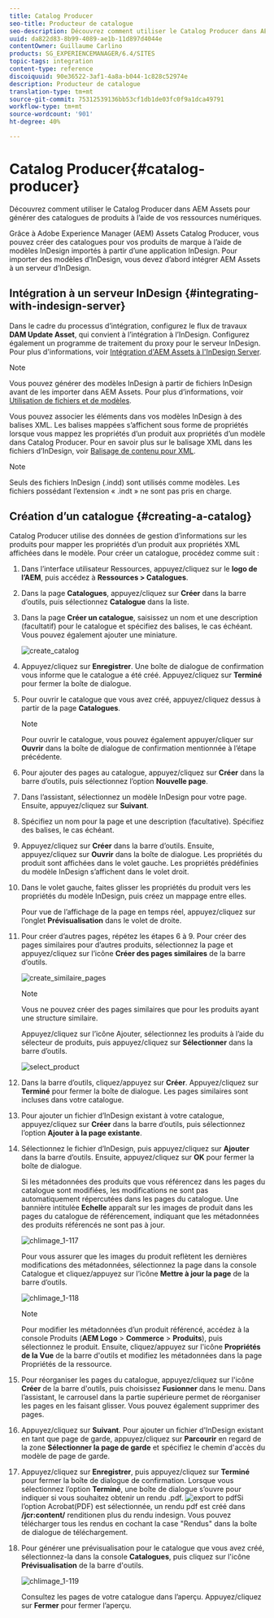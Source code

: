 ```yaml
---
title: Catalog Producer
seo-title: Producteur de catalogue
seo-description: Découvrez comment utiliser le Catalog Producer dans AEM Assets pour générer des catalogues de produits à l’aide de vos ressources numériques.
uuid: da822d83-8b99-4089-ae1b-11d897d4044e
contentOwner: Guillaume Carlino
products: SG_EXPERIENCEMANAGER/6.4/SITES
topic-tags: integration
content-type: reference
discoiquuid: 90e36522-3af1-4a8a-b044-1c828c52974e
description: Producteur de catalogue
translation-type: tm+mt
source-git-commit: 75312539136bb53cf1db1de03fc0f9a1dca49791
workflow-type: tm+mt
source-wordcount: '901'
ht-degree: 40%

---
```



# Catalog Producer{#catalog-producer}

Découvrez comment utiliser le Catalog Producer dans AEM Assets pour générer des catalogues de produits à l’aide de vos ressources numériques.

Grâce à Adobe Experience Manager (AEM) Assets Catalog Producer, vous pouvez créer des catalogues pour vos produits de marque à l’aide de modèles InDesign importés à partir d’une application InDesign. Pour importer des modèles d’InDesign, vous devez d’abord intégrer AEM Assets à un serveur d’InDesign.

## Intégration à un serveur InDesign {#integrating-with-indesign-server}

Dans le cadre du processus d’intégration, configurez le flux de travaux **DAM Update Asset**, qui convient à l’intégration à l’InDesign. Configurez également un programme de traitement du proxy pour le serveur InDesign. Pour plus d&#39;informations, voir [Intégration d&#39;AEM Assets à l&#39;InDesign Server](/help/assets/indesign.md).

>[!NOTE]
>
>Vous pouvez générer des modèles InDesign à partir de fichiers InDesign avant de les importer dans AEM Assets. Pour plus d’informations, voir [Utilisation de fichiers et de modèles](https://helpx.adobe.com/fr/indesign/using/files-templates.html).
>
>Vous pouvez associer les éléments dans vos modèles InDesign à des balises XML. Les balises mappées s’affichent sous forme de propriétés lorsque vous mappez les propriétés d’un produit aux propriétés d’un modèle dans Catalog Producer. Pour en savoir plus sur le balisage XML dans les fichiers d’InDesign, voir [Balisage de contenu pour XML](https://helpx.adobe.com/fr/indesign/using/tagging-content-xml.html).

>[!NOTE]
>
>Seuls des fichiers InDesign (.indd) sont utilisés comme modèles. Les fichiers possédant l’extension « .indt » ne sont pas pris en charge.

## Création d’un catalogue {#creating-a-catalog}

Catalog Producer utilise des données de gestion d’informations sur les produits pour mapper les propriétés d’un produit aux propriétés XML affichées dans le modèle. Pour créer un catalogue, procédez comme suit :

1. Dans l’interface utilisateur Ressources, appuyez/cliquez sur le **logo de l’AEM**, puis accédez à **Ressources > Catalogues**.
1. Dans la page **Catalogues**, appuyez/cliquez sur **Créer** dans la barre d’outils, puis sélectionnez **Catalogue** dans la liste.
1. Dans la page **Créer un catalogue**, saisissez un nom et une description (facultatif) pour le catalogue et spécifiez des balises, le cas échéant. Vous pouvez également ajouter une miniature.

   ![create_catalog](assets/create_catalog.png)

1. Appuyez/cliquez sur **Enregistrer**. Une boîte de dialogue de confirmation vous informe que le catalogue a été créé. Appuyez/cliquez sur **Terminé** pour fermer la boîte de dialogue.
1. Pour ouvrir le catalogue que vous avez créé, appuyez/cliquez dessus à partir de la page **Catalogues**.

   >[!NOTE]
   >
   >Pour ouvrir le catalogue, vous pouvez également appuyer/cliquer sur **Ouvrir** dans la boîte de dialogue de confirmation mentionnée à l’étape précédente.

1. Pour ajouter des pages au catalogue, appuyez/cliquez sur **Créer** dans la barre d’outils, puis sélectionnez l’option **Nouvelle page**.
1. Dans l’assistant, sélectionnez un modèle InDesign pour votre page. Ensuite, appuyez/cliquez sur **Suivant**.
1. Spécifiez un nom pour la page et une description (facultative). Spécifiez des balises, le cas échéant.
1. Appuyez/cliquez sur **Créer** dans la barre d’outils. Ensuite, appuyez/cliquez sur **Ouvrir** dans la boîte de dialogue. Les propriétés du produit sont affichées dans le volet gauche. Les propriétés prédéfinies du modèle InDesign s’affichent dans le volet droit.
1. Dans le volet gauche, faites glisser les propriétés du produit vers les propriétés du modèle InDesign, puis créez un mappage entre elles.

   Pour vue de l’affichage de la page en temps réel, appuyez/cliquez sur l’onglet **Prévisualisation** dans le volet de droite.

1. Pour créer d’autres pages, répétez les étapes 6 à 9. Pour créer des pages similaires pour d’autres produits, sélectionnez la page et appuyez/cliquez sur l’icône **Créer des pages similaires** de la barre d’outils.

   ![create_similaire_pages](assets/create_similar_pages.png)

   >[!NOTE]
   >
   >Vous ne pouvez créer des pages similaires que pour les produits ayant une structure similaire.

   Appuyez/cliquez sur l’icône Ajouter, sélectionnez les produits à l’aide du sélecteur de produits, puis appuyez/cliquez sur **Sélectionner** dans la barre d’outils.

   ![select_product](assets/select_product.png)

1. Dans la barre d’outils, cliquez/appuyez sur **Créer**. Appuyez/cliquez sur **Terminé** pour fermer la boîte de dialogue. Les pages similaires sont incluses dans votre catalogue.
1. Pour ajouter un fichier d’InDesign existant à votre catalogue, appuyez/cliquez sur **Créer** dans la barre d’outils, puis sélectionnez l’option **Ajouter à la page existante**.
1. Sélectionnez le fichier d’InDesign, puis appuyez/cliquez sur **Ajouter** dans la barre d’outils. Ensuite, appuyez/cliquez sur **OK** pour fermer la boîte de dialogue.

   Si les métadonnées des produits que vous référencez dans les pages du catalogue sont modifiées, les modifications ne sont pas automatiquement répercutées dans les pages du catalogue. Une bannière intitulée **Echelle** apparaît sur les images de produit dans les pages du catalogue de référencement, indiquant que les métadonnées des produits référencés ne sont pas à jour.

   ![chlimage_1-117](assets/chlimage_1-117.png)

   Pour vous assurer que les images du produit reflètent les dernières modifications des métadonnées, sélectionnez la page dans la console Catalogue et cliquez/appuyez sur l’icône **Mettre à jour la page** de la barre d’outils.

   ![chlimage_1-118](assets/chlimage_1-118.png)

   >[!NOTE]
   >
   >Pour modifier les métadonnées d’un produit référencé, accédez à la console Produits (**AEM Logo** > **Commerce** > **Produits**), puis sélectionnez le produit. Ensuite, cliquez/appuyez sur l&#39;icône **Propriétés de la Vue** de la barre d&#39;outils et modifiez les métadonnées dans la page Propriétés de la ressource.

1. Pour réorganiser les pages du catalogue, appuyez/cliquez sur l&#39;icône **Créer** de la barre d&#39;outils, puis choisissez **Fusionner** dans le menu. Dans l’assistant, le carrousel dans la partie supérieure permet de réorganiser les pages en les faisant glisser. Vous pouvez également supprimer des pages.

1. Appuyez/cliquez sur **Suivant**. Pour ajouter un fichier d&#39;InDesign existant en tant que page de garde, appuyez/cliquez sur **Parcourir** en regard de la zone **Sélectionner la page de garde** et spécifiez le chemin d&#39;accès du modèle de page de garde.
1. Appuyez/cliquez sur **Enregistrer**, puis appuyez/cliquez sur **Terminé** pour fermer la boîte de dialogue de confirmation.
Lorsque vous sélectionnez l’option **Terminé**, une boîte de dialogue s’ouvre pour indiquer si vous souhaitez obtenir un rendu .pdf.
   ![export to ](assets/CatalogPDF.png)
pdfSi l’option Acrobat(PDF) est sélectionnée, un rendu pdf est créé dans   **/jcr:content/** renditionen plus du rendu indesign. Vous pouvez télécharger tous les rendus en cochant la case &quot;Rendus&quot; dans la boîte de dialogue de téléchargement.

1. Pour générer une prévisualisation pour le catalogue que vous avez créé, sélectionnez-la dans la console **Catalogues**, puis cliquez sur l&#39;icône **Prévisualisation** de la barre d&#39;outils.

   ![chlimage_1-119](assets/chlimage_1-119.png)

   Consultez les pages de votre catalogue dans l’aperçu. Appuyez/cliquez sur **Fermer** pour fermer l’aperçu.

